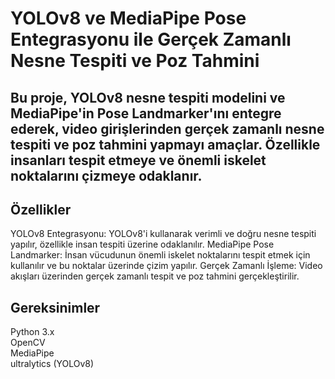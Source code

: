 # YOLOv8 ve MediaPipe Pose Entegrasyonu ile Gerçek Zamanlı Nesne Tespiti ve Poz Tahmini
## Bu proje, YOLOv8 nesne tespiti modelini ve MediaPipe'in Pose Landmarker'ını entegre ederek, video girişlerinden gerçek zamanlı nesne tespiti ve poz tahmini yapmayı amaçlar. Özellikle insanları tespit etmeye ve önemli iskelet noktalarını çizmeye odaklanır.

## Özellikler
YOLOv8 Entegrasyonu: YOLOv8'i kullanarak verimli ve doğru nesne tespiti yapılır, özellikle insan tespiti üzerine odaklanılır.
MediaPipe Pose Landmarker: İnsan vücudunun önemli iskelet noktalarını tespit etmek için kullanılır ve bu noktalar üzerinde çizim yapılır.
Gerçek Zamanlı İşleme: Video akışları üzerinden gerçek zamanlı tespit ve poz tahmini gerçekleştirilir.

## Gereksinimler
Python 3.x </br>
OpenCV </br>
MediaPipe </br>
ultralytics (YOLOv8)
